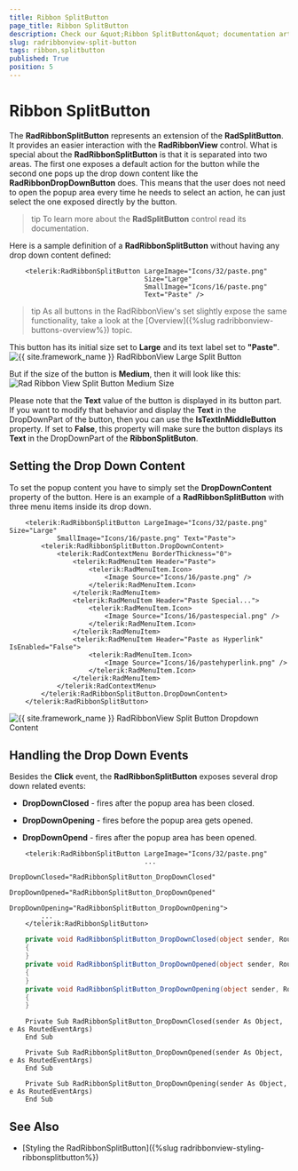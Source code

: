 ```yaml
---
title: Ribbon SplitButton
page_title: Ribbon SplitButton
description: Check our &quot;Ribbon SplitButton&quot; documentation article for the RadRibbonView {{ site.framework_name }} control.
slug: radribbonview-split-button
tags: ribbon,splitbutton
published: True
position: 5
---
```


# Ribbon SplitButton

The __RadRibbonSplitButton__ represents an extension of the __RadSplitButton__. It provides an easier interaction with the __RadRibbonView__ control. What is special about the __RadRibbonSplitButton__ is that it is separated into two areas. The first one exposes a default action for the button while the second one pops up the drop down content like the __RadRibbonDropDownButton__ does. This means that the user does not need to open the popup area every time he needs to select an action, he can just select the one exposed directly by the button.	  

>tip To learn more about the __RadSplitButton__ control read its documentation.		

Here is a sample definition of a __RadRibbonSplitButton__ without having any drop down content defined:	  


```XAML
	<telerik:RadRibbonSplitButton LargeImage="Icons/32/paste.png"
	                              Size="Large"
	                              SmallImage="Icons/16/paste.png"
	                              Text="Paste" />
```

>tip As all buttons in the RadRibbonView's set slightly expose the same functionality, take a look at the [Overview]({%slug radribbonview-buttons-overview%}) topic.

This button has its initial size set to __Large__ and its text label set to __"Paste"__.
![{{ site.framework_name }} RadRibbonView Large Split Button](images/RibbonView_Buttons_SplitButton.png)

But if the size of the button is __Medium__, then it will look like this:
![Rad Ribbon View Split Button Medium Size](images/RadRibbonView_SplitButton_MediumSize.png)

Please note that the __Text__ value of the button is displayed in its button part. If you want to modify that behavior and display the __Text__ in the DropDownPart of the button, then you can use the __IsTextInMiddleButton__ property. If set to __False__, this property will make sure the button displays its __Text__ in the DropDownPart of the __RibbonSplitButon__.		

## Setting the Drop Down Content

To set the popup content you have to simply set the __DropDownContent__ property of the button. Here is an example of a __RadRibbonSplitButton__ with three menu items inside its drop down.		


```XAML
	<telerik:RadRibbonSplitButton LargeImage="Icons/32/paste.png" Size="Large"
	        SmallImage="Icons/16/paste.png" Text="Paste">
	    <telerik:RadRibbonSplitButton.DropDownContent>
	        <telerik:RadContextMenu BorderThickness="0">
	            <telerik:RadMenuItem Header="Paste">
	                <telerik:RadMenuItem.Icon>
	                    <Image Source="Icons/16/paste.png" />
	                </telerik:RadMenuItem.Icon>
	            </telerik:RadMenuItem>
	            <telerik:RadMenuItem Header="Paste Special...">
	                <telerik:RadMenuItem.Icon>
	                    <Image Source="Icons/16/pastespecial.png" />
	                </telerik:RadMenuItem.Icon>
	            </telerik:RadMenuItem>
	            <telerik:RadMenuItem Header="Paste as Hyperlink" IsEnabled="False">
	                <telerik:RadMenuItem.Icon>
	                    <Image Source="Icons/16/pastehyperlink.png" />
	                </telerik:RadMenuItem.Icon>
	            </telerik:RadMenuItem>
	        </telerik:RadContextMenu>
	    </telerik:RadRibbonSplitButton.DropDownContent>
	</telerik:RadRibbonSplitButton>
```

![{{ site.framework_name }} RadRibbonView Split Button Dropdown Content](images/RibbonView_Buttons_SplitButton_DDContent.png)

## Handling the Drop Down Events

Besides the __Click__ event, the __RadRibbonSplitButton__ exposes several drop down related events:		

* __DropDownClosed__ - fires after the popup area has been closed.			

* __DropDownOpening__ - fires before the popup area gets opened.			

* __DropDownOpend__ - fires after the popup area has been opened.			


```XAML
	<telerik:RadRibbonSplitButton LargeImage="Icons/32/paste.png"
	                              ...
	                              DropDownClosed="RadRibbonSplitButton_DropDownClosed"
	                              DropDownOpened="RadRibbonSplitButton_DropDownOpened"
	                              DropDownOpening="RadRibbonSplitButton_DropDownOpening">
	    ...
	</telerik:RadRibbonSplitButton>
```


```C#
	private void RadRibbonSplitButton_DropDownClosed(object sender, RoutedEventArgs e)
	{
	}
	private void RadRibbonSplitButton_DropDownOpened(object sender, RoutedEventArgs e)
	{
	}
	private void RadRibbonSplitButton_DropDownOpening(object sender, RoutedEventArgs e)
	{
	}
```


```VB.NET
	Private Sub RadRibbonSplitButton_DropDownClosed(sender As Object, e As RoutedEventArgs)
	End Sub
	
	Private Sub RadRibbonSplitButton_DropDownOpened(sender As Object, e As RoutedEventArgs)
	End Sub
	
	Private Sub RadRibbonSplitButton_DropDownOpening(sender As Object, e As RoutedEventArgs)
	End Sub
```		  

## See Also
 * [Styling the RadRibbonSplitButton]({%slug radribbonview-styling-ribbonsplitbutton%})